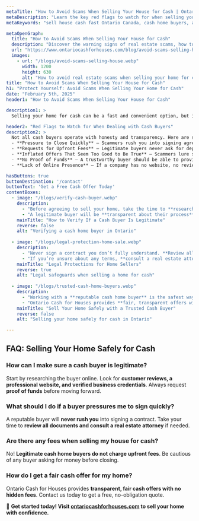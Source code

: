 ```yaml
---
metaTitle: "How to Avoid Scams When Selling Your House for Cash | Ontario Cash for Houses"
metaDescription: "Learn the key red flags to watch for when selling your house for cash, how to verify a buyer's legitimacy, and legal protections to keep your sale safe."
metaKeywords: "sell house cash fast Ontario Canada, cash home buyers, avoid real estate scams, safe home selling Ontario"

metaOpenGraph:
  title: "How to Avoid Scams When Selling Your House for Cash"
  description: "Discover the warning signs of real estate scams, how to verify cash home buyers, and the legal protections that ensure a safe and smooth home sale."
  url: "https://www.ontariocashforhouses.com/blog/avoid-scams-selling-house-cash"
  images:
    - url: "/blogs/avoid-scams-selling-house.webp"
      width: 1200
      height: 630
      alt: "How to avoid real estate scams when selling your home for cash"
title: "How to Avoid Scams When Selling Your House for Cash"
h1: "Protect Yourself: Avoid Scams When Selling Your Home for Cash"
date: "February 5th, 2025"
header1: "How to Avoid Scams When Selling Your House for Cash"

description1: >
  Selling your home for cash can be a fast and convenient option, but it's important to be aware of scams. Unfortunately, some fraudulent buyers take advantage of homeowners in distress. In this guide, we’ll cover **red flags to watch for, how to verify a buyer’s legitimacy, and the legal protections you need to ensure a safe transaction**.

header2: "Red Flags to Watch for When Dealing with Cash Buyers"
description2: >
  Not all cash buyers operate with honesty and transparency. Here are some **common red flags** that could indicate a scam:
  - **Pressure to Close Quickly** – Scammers rush you into signing agreements without giving you time to review the terms.
  - **Requests for Upfront Fees** – Legitimate buyers never ask for deposits, application fees, or processing payments before the sale.
  - **Inflated Offers That Seem Too Good to Be True** – Scammers lure sellers with high offers, only to lower them later with fake issues.
  - **No Proof of Funds** – A trustworthy buyer should be able to provide bank statements or a letter proving they have the cash to purchase.
  - **Lack of Online Presence** – If a company has no website, no reviews, or negative feedback, it’s a major red flag.

hasButtons: true
buttonDestination: '/contact'
buttonText: 'Get a Free Cash Offer Today'
contentBoxes:
  - image: "/blogs/verify-cash-buyer.webp"
    description: 
      - "Before agreeing to sell your home, take the time to **research the buyer**. Look for customer reviews, check their business registration, and ask for references from past sellers."
      - "A legitimate buyer will be **transparent about their process**, provide a clear purchase agreement, and show proof of funds before making an offer. If a buyer refuses to provide these details, it’s best to walk away."
    mainTitle: "How to Verify If a Cash Buyer Is Legitimate"
    reverse: false
    alt: "Verifying a cash home buyer in Ontario"
    
  - image: "/blogs/legal-protection-home-sale.webp"
    description: 
      - "Never sign a contract you don’t fully understand. **Review all legal documents carefully**, ensuring they include a clear price, closing date, and no hidden conditions."
      - "If you’re unsure about any terms, **consult a real estate attorney**. They can help you avoid contracts designed to exploit sellers."
    mainTitle: "Legal Protections for Home Sellers"
    reverse: true
    alt: "Legal safeguards when selling a home for cash"
    
  - image: "/blogs/trusted-cash-home-buyers.webp"
    description: 
      - "Working with a **reputable cash home buyer** is the safest way to sell your house quickly and stress-free."
      - "Ontario Cash for Houses provides **fair, transparent offers with no hidden fees**, ensuring a smooth home-selling experience from start to finish."
    mainTitle: "Sell Your Home Safely with a Trusted Cash Buyer"
    reverse: false
    alt: "Selling your home safely for cash in Ontario"

---
```


## **FAQ: Selling Your Home Safely for Cash**

### **How can I make sure a cash buyer is legitimate?**
Start by researching the buyer online. Look for **customer reviews, a professional website, and verified business credentials**. Always request **proof of funds** before moving forward.

### **What should I do if a buyer pressures me to sign quickly?**
A reputable buyer will **never rush you** into signing a contract. Take your time to **review all documents and consult a real estate attorney** if needed.

### **Are there any fees when selling my house for cash?**
No! **Legitimate cash home buyers do not charge upfront fees**. Be cautious of any buyer asking for money before closing.

### **How do I get a fair cash offer for my home?**
Ontario Cash for Houses provides **transparent, fair cash offers with no hidden fees**. Contact us today to get a free, no-obligation quote.

🚀 **Get started today! Visit [ontariocashforhouses.com](https://www.ontariocashforhouses.com) to sell your home with confidence.**

